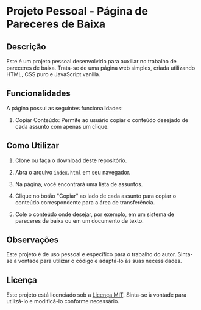 # Projeto Pessoal - Página de Pareceres de Baixa

## Descrição

Este é um projeto pessoal desenvolvido para auxiliar no trabalho de pareceres de baixa. Trata-se de uma página web simples, criada utilizando HTML, CSS puro e JavaScript vanilla.

## Funcionalidades

A página possui as seguintes funcionalidades:

1. Copiar Conteúdo: Permite ao usuário copiar o conteúdo desejado de cada assunto com apenas um clique.

## Como Utilizar

1. Clone ou faça o download deste repositório.

2. Abra o arquivo `index.html` em seu navegador.

3. Na página, você encontrará uma lista de assuntos.

4. Clique no botão "Copiar" ao lado de cada assunto para copiar o conteúdo correspondente para a área de transferência.

5. Cole o conteúdo onde desejar, por exemplo, em um sistema de pareceres de baixa ou em um documento de texto.

## Observações

Este projeto é de uso pessoal e específico para o trabalho do autor. Sinta-se à vontade para utilizar o código e adaptá-lo às suas necessidades.

## Licença

Este projeto está licenciado sob a [Licença MIT](LICENSE). Sinta-se à vontade para utilizá-lo e modificá-lo conforme necessário.
